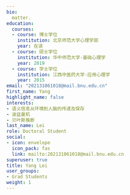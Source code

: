 ```yaml
---
bio: 
  matter.
education:
  courses:
  - course: 博士学位
    institution: 北京师范大学心理学部
    year: 在读
  - course: 硕士学位
    institution: 华中师范大学-基础心理学
    year: 2019
  - course: 学士学位
    institution: 江西中医药大学-应用心理学
    year: 2015
email: "202131061018@mail.bnu.edu.cn"
first_name: Yang
highlight_name: false
interests:
- 语义信息从环境到人脑的传递及保存
- 波兹曼机
- 贝叶斯推断
last_name: Lei
role: Doctoral Student
social:
- icon: envelope
  icon_pack: fas
  link: mailto:202131061018@mail.bnu.edu.cn
superuser: true
title: Yang Lei
user_groups:
- Grad Students
weight: 1
---
```

